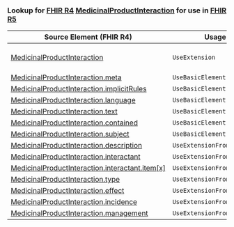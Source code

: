 ### Lookup for [FHIR R4](https://hl7.org/fhir/R4/) [MedicinalProductInteraction](https://hl7.org/fhir/R4/MedicinalProductInteraction.html) for use in [FHIR R5](https://hl7.org/fhir/R5/)

| Source Element (FHIR R4) | Usage | Target |
| -------------- | ----- | ------ |
| [MedicinalProductInteraction](https://hl7.org/fhir/R4/MedicinalProductInteraction.html#resource) | `UseExtension` | [http://hl7.org/fhir/4.0/StructureDefinition/extension-MedicinalProductInteraction](StructureDefinition-ext-R4-MedicinalProductInteraction.html) |
| [MedicinalProductInteraction.meta](https://hl7.org/fhir/R4/MedicinalProductInteraction.html#resource) | `UseBasicElement` | [Resource.meta](https://hl7.org/fhir/R5/Resource.html#resource) |
| [MedicinalProductInteraction.implicitRules](https://hl7.org/fhir/R4/MedicinalProductInteraction.html#resource) | `UseBasicElement` | [Resource.implicitRules](https://hl7.org/fhir/R5/Resource.html#resource) |
| [MedicinalProductInteraction.language](https://hl7.org/fhir/R4/MedicinalProductInteraction.html#resource) | `UseBasicElement` | [Resource.language](https://hl7.org/fhir/R5/Resource.html#resource) |
| [MedicinalProductInteraction.text](https://hl7.org/fhir/R4/MedicinalProductInteraction.html#resource) | `UseBasicElement` | [DomainResource.text](https://hl7.org/fhir/R5/DomainResource.html#resource) |
| [MedicinalProductInteraction.contained](https://hl7.org/fhir/R4/MedicinalProductInteraction.html#resource) | `UseBasicElement` | [DomainResource.contained](https://hl7.org/fhir/R5/DomainResource.html#resource) |
| [MedicinalProductInteraction.subject](https://hl7.org/fhir/R4/MedicinalProductInteraction.html#resource) | `UseBasicElement` | [Basic.subject](https://hl7.org/fhir/R5/Basic.html#resource) |
| [MedicinalProductInteraction.description](https://hl7.org/fhir/R4/MedicinalProductInteraction.html#resource) | `UseExtensionFromAncestor` | - |
| [MedicinalProductInteraction.interactant](https://hl7.org/fhir/R4/MedicinalProductInteraction.html#resource) | `UseExtensionFromAncestor` | - |
| [MedicinalProductInteraction.interactant.item[x]](https://hl7.org/fhir/R4/MedicinalProductInteraction.html#resource) | `UseExtensionFromAncestor` | - |
| [MedicinalProductInteraction.type](https://hl7.org/fhir/R4/MedicinalProductInteraction.html#resource) | `UseExtensionFromAncestor` | - |
| [MedicinalProductInteraction.effect](https://hl7.org/fhir/R4/MedicinalProductInteraction.html#resource) | `UseExtensionFromAncestor` | - |
| [MedicinalProductInteraction.incidence](https://hl7.org/fhir/R4/MedicinalProductInteraction.html#resource) | `UseExtensionFromAncestor` | - |
| [MedicinalProductInteraction.management](https://hl7.org/fhir/R4/MedicinalProductInteraction.html#resource) | `UseExtensionFromAncestor` | - |
